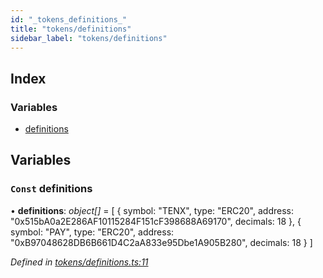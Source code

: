 ```yaml
---
id: "_tokens_definitions_"
title: "tokens/definitions"
sidebar_label: "tokens/definitions"
---
```


## Index

### Variables

* [definitions](_tokens_definitions_.md#const-definitions)

## Variables

### `Const` definitions

• **definitions**: *object[]* = [
  {
    symbol: "TENX",
    type: "ERC20",
    address: "0x515bA0a2E286AF10115284F151cF398688A69170",
    decimals: 18
  },
  {
    symbol: "PAY",
    type: "ERC20",
    address: "0xB97048628DB6B661D4C2aA833e95Dbe1A905B280",
    decimals: 18
  }
]

*Defined in [tokens/definitions.ts:11](https://github.com/comit-network/comit-js-sdk/blob/68ef370/src/tokens/definitions.ts#L11)*
